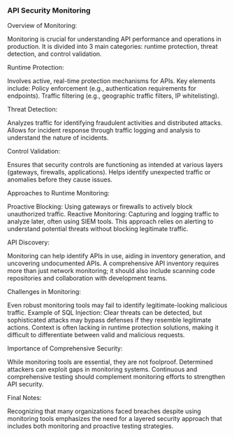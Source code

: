 
### API Security Monitoring

Overview of Monitoring:

Monitoring is crucial for understanding API performance and operations in production.
It is divided into 3 main categories: runtime protection, threat detection, and control validation.

Runtime Protection:

Involves active, real-time protection mechanisms for APIs.
Key elements include:
Policy enforcement (e.g., authentication requirements for endpoints).
Traffic filtering (e.g., geographic traffic filters, IP whitelisting).

Threat Detection:

Analyzes traffic for identifying fraudulent activities and distributed attacks.
Allows for incident response through traffic logging and analysis to understand the nature of incidents.

Control Validation:

Ensures that security controls are functioning as intended at various layers (gateways, firewalls, applications).
Helps identify unexpected traffic or anomalies before they cause issues.

Approaches to Runtime Monitoring:

Proactive Blocking: Using gateways or firewalls to actively block unauthorized traffic.
Reactive Monitoring: Capturing and logging traffic to analyze later, often using SIEM tools. This approach relies on alerting to understand potential threats without blocking legitimate traffic.

API Discovery:

Monitoring can help identify APIs in use, aiding in inventory generation, and uncovering undocumented APIs.
A comprehensive API inventory requires more than just network monitoring; it should also include scanning code repositories and collaboration with development teams.

Challenges in Monitoring:

Even robust monitoring tools may fail to identify legitimate-looking malicious traffic.
Example of SQL Injection: Clear threats can be detected, but sophisticated attacks may bypass defenses if they resemble legitimate actions.
Context is often lacking in runtime protection solutions, making it difficult to differentiate between valid and malicious requests.

Importance of Comprehensive Security:

While monitoring tools are essential, they are not foolproof. Determined attackers can exploit gaps in monitoring systems.
Continuous and comprehensive testing should complement monitoring efforts to strengthen API security.

Final Notes:

Recognizing that many organizations faced breaches despite using monitoring tools emphasizes the need for a layered security approach that includes both monitoring and proactive testing strategies.